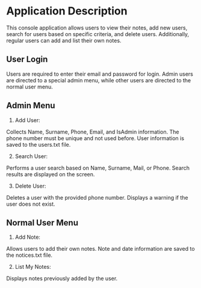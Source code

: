 ﻿
# Application Description

This console application allows users to view their notes, add new users, search for users based on specific criteria, and delete users. Additionally, regular users can add and list their own notes.

## User Login

Users are required to enter their email and password for login. Admin users are directed to a special admin menu, while other users are directed to the normal user menu.

## Admin Menu

1. Add User:

Collects Name, Surname, Phone, Email, and IsAdmin information.
The phone number must be unique and not used before.
User information is saved to the users.txt file.

2. Search User:

Performs a user search based on Name, Surname, Mail, or Phone.
Search results are displayed on the screen.

3. Delete User:

Deletes a user with the provided phone number.
Displays a warning if the user does not exist.

## Normal User Menu

1. Add Note:

Allows users to add their own notes.
Note and date information are saved to the notices.txt file.

2. List My Notes:

Displays notes previously added by the user.
